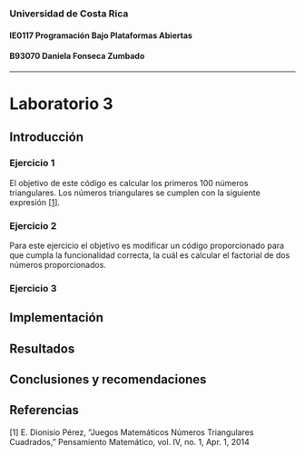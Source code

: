 ### Universidad de Costa Rica
#### IE0117 Programación Bajo Plataformas Abiertas
#### B93070 Daniela Fonseca Zumbado
---
# Laboratorio 3

## Introducción
### Ejercicio 1
El objetivo de este código es calcular los primeros 100 números triangulares. Los números triangulares se cumplen con la siguiente expresión [[1]](https://github.com/dfonsecz/Laboratorio-1?tab=readme-ov-file#referencias).



### Ejercicio 2
Para este ejercicio el objetivo es modificar un código proporcionado para que cumpla la funcionalidad correcta, la cuál es calcular el factorial de dos números proporcionados.

### Ejercicio 3
## Implementación
## Resultados
## Conclusiones y recomendaciones
## Referencias
[1] E. Dionisio Pérez, “Juegos Matemáticos Números Triangulares Cuadrados,” Pensamiento Matemático, vol. IV, no. 1, Apr. 1, 2014 
